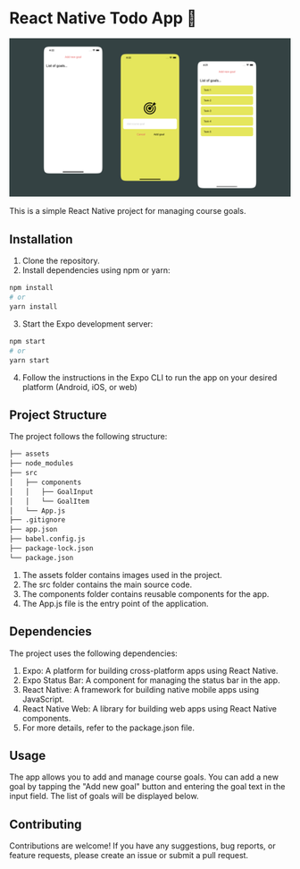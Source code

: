 # React Native Todo App 🚀

[![Header](https://github.com/TRETYAKweb/react-native-test/blob/main/assets/readme-images/intro.jpg)]()

This is a simple React Native project for managing course goals. 

## Installation

1. Clone the repository.
2. Install dependencies using npm or yarn:

```bash
npm install
# or
yarn install
```

3. Start the Expo development server:

```bash
npm start
# or
yarn start
```

4. Follow the instructions in the Expo CLI to run the app on your desired platform (Android, iOS, or web)

## Project Structure

The project follows the following structure:

```bash
├── assets
├── node_modules
├── src
│   ├── components
│   │   ├── GoalInput
│   │   └── GoalItem
│   └── App.js
├── .gitignore
├── app.json
├── babel.config.js
├── package-lock.json
└── package.json
```

1. The assets folder contains images used in the project.
2. The src folder contains the main source code.
3. The components folder contains reusable components for the app.
4. The App.js file is the entry point of the application.

## Dependencies

The project uses the following dependencies:

1. Expo: A platform for building cross-platform apps using React Native.
2. Expo Status Bar: A component for managing the status bar in the app.
3. React Native: A framework for building native mobile apps using JavaScript.
4. React Native Web: A library for building web apps using React Native components.
5. For more details, refer to the package.json file.

## Usage

The app allows you to add and manage course goals. You can add a new goal by tapping the "Add new goal" button and entering the goal text in the input field. The list of goals will be displayed below.

## Contributing

Contributions are welcome! If you have any suggestions, bug reports, or feature requests, please create an issue or submit a pull request.
